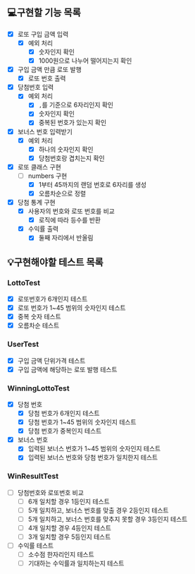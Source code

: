## 💻구현할 기능 목록
- [x] 로또 구입 금액 입력 
  - [x] 예외 처리
    - [x] 숫자인지 확인
    - [x] 1000원으로 나누어 떨어지는지 확인
- [x] 구입 금액 만큼 로또 발행
  - [x] 로또 번호 출력
- [x] 당첨번호 입력
  - [x] 예외 처리
    - [x] `,`를 기준으로 6자리인지 확인
    - [x] 숫자인지 확인
    - [x] 중복된 번호가 있는지 확인
- [x] 보너스 번호 입력받기
  - [x] 예외 처리
    - [x] 하나의 숫자인지 확인
    - [x] 당첨번호랑 겹치는지 확인
- [x] 로또 클래스 구현
  - [ ] numbers 구현
      - [x] 1부터 45까지의 랜덤 번호로 6자리를 생성
      - [x] 오름차순으로 정렬
- [x] 당첨 통계 구현
  - [x] 사용자의 번호와 로또 번호를 비교
    - [x] 로직에 따라 등수를 반환
  - [x] 수익률 출력
    - [x] 둘째 자리에서 반올림

## 💡구현해야할 테스트 목록
### LottoTest
- [x] 로또번호가 6개인지 테스트
- [x] 로또 번호가 1~45 범위의 숫자인지 테스트
- [x] 중복 숫자 테스트
- [x] 오름차순 테스트
### UserTest
- [x] 구입 금액 단위가격 테스트
- [x] 구입 금액에 해당하는 로또 발행 테스트
### WinningLottoTest
- [x] 당첨 번호 
  - [x] 당첨 번호가 6개인지 테스트
  - [x] 당첨 번호가 1~45 범위의 숫자인지 테스트
  - [x] 당첨 번호가 중복인지 테스트
- [x] 보너스 번호
  - [x] 입력된 보너스 번호가 1~45 범위의 숫자인지 테스트
  - [x] 입력된 보너스 번호와 당첨 번호가 일치한지 테스트
### WinResultTest
- [ ] 당첨번호와 로또번호 비교 
  - [ ] 6개 일치할 경우 1등인지 테스트
  - [ ] 5개 일치하고, 보너스 번호를 맞출 경우 2등인지 테스트
  - [ ] 5개 일치하고, 보너스 번호를 맞추지 못할 경우 3등인지 테스트
  - [ ] 4개 일치할 경우 4등인지 테스트
  - [ ] 3개 일치할 경우 5등인지 테스트
- [ ] 수익률 테스트
  - [ ] 소수점 한자리인지 테스트
  - [ ] 기대하는 수익률과 일치하는지 테스트
